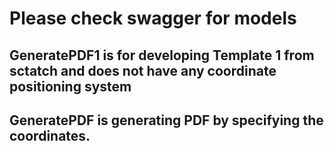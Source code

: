 # Please check swagger for models

## GeneratePDF1 is for developing Template 1 from sctatch and does not have any coordinate positioning system

## GeneratePDF is generating PDF by specifying the coordinates.
